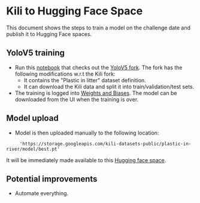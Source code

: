 # Kili to Hugging Face Space

This document shows the steps to train a model on the challenge date and publish it to Hugging Face spaces.

## YoloV5 training
* Run this [notebook](https://colab.research.google.com/drive/1KnueteFtzQsWBjqMLsFfCDPhjePCAAju#scrollTo=maPYRHhBTb5I) that checks out the [YoloV5 fork](https://github.com/PierreLeveau/yolov5). The fork has the following modifications w.r.t the Kili fork:
  * It contains the "Plastic in litter" dataset definition.
  * It can download the Kili data and split it into train/validation/test sets.
* The training is logged into [Weights and Biases](https://wandb.ai/pierreleveau/YOLOv5?workspace=user-pierreleveau). The model can be downloaded from the UI when the training is over.

## Model upload
* Model is then uploaded manually to the following location:
```
     'https://storage.googleapis.com/kili-datasets-public/plastic-in-river/model/best.pt'
```
It will be immediately made available to this [Hugging face space](https://huggingface.co/spaces/Kili/plastic_in_river).

## Potential improvements
* Automate everything.